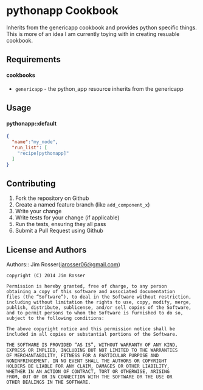 pythonapp Cookbook
==================
Inherits from the genericapp cookbook and provides python specific things.
This is more of an idea I am currently toying with in creating resuable
cookbook.

Requirements
------------

#### cookbooks
- `genericapp` - the python_app resource inherits from the genericapp

Usage
-----
#### pythonapp::default

```json
{
  "name":"my_node",
  "run_list": [
    "recipe[pythonapp]"
  ]
}
```

Contributing
------------
1. Fork the repository on Github
2. Create a named feature branch (like `add_component_x`)
3. Write your change
4. Write tests for your change (if applicable)
5. Run the tests, ensuring they all pass
6. Submit a Pull Request using Github

License and Authors
-------------------
Authors:: Jim Rosser(jarosser06@gmail.com)

```text
copyright (C) 2014 Jim Rosser

Permission is hereby granted, free of charge, to any person
obtaining a copy of this software and associated documentation
files (the “Software”), to deal in the Software without restriction,
including without limitation the rights to use, copy, modify, merge,
publish, distribute, sublicense, and/or sell copies of the Software,
and to permit persons to whom the Software is furnished to do so,
subject to the following conditions:

The above copyright notice and this permission notice shall be
included in all copies or substantial portions of the Software.

THE SOFTWARE IS PROVIDED “AS IS”, WITHOUT WARRANTY OF ANY KIND,
EXPRESS OR IMPLIED, INCLUDING BUT NOT LIMITED TO THE WARRANTIES
OF MERCHANTABILITY, FITNESS FOR A PARTICULAR PURPOSE AND
NONINFRINGEMENT. IN NO EVENT SHALL THE AUTHORS OR COPYRIGHT
HOLDERS BE LIABLE FOR ANY CLAIM, DAMAGES OR OTHER LIABILITY,
WHETHER IN AN ACTION OF CONTRACT, TORT OR OTHERWISE, ARISING
FROM, OUT OF OR IN CONNECTION WITH THE SOFTWARE OR THE USE OR
OTHER DEALINGS IN THE SOFTWARE.
```
